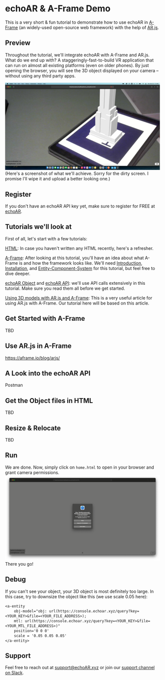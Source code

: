 # echoAR & A-Frame Demo 

This is a very short & fun tutorial to demonstrate how to use echoAR in [A-Frame](https://aframe.io/) (an widely-used open-source web framework) with the help of [AR.js](https://github.com/AR-js-org). 

## Preview

Throughout the tutorial, we'll integrate echoAR with A-Frame and AR.js. What do we end up with? A staggeringly-fast-to-build VR application that can run on almost all existing platforms (even on older phones). By just opening the browser, you will see the 3D object displayed on your camera – without using any third party apps.

![alt text](./Screenshots/1.png)
(Here's a screenshot of what we'll achieve. Sorry for the dirty screen. I promise I'll wipe it and upload a better looking one.)

## Register
If you don't have an echoAR API key yet, make sure to register for FREE at [echoAR](https://console.echoar.xyz/#/auth/register).

## Tutorials we'll look at

First of all, let's start with a few tutorials:

[HTML](https://developer.mozilla.org/en-US/docs/Learn/HTML/Introduction_to_HTML/Getting_started): In case you haven't written any HTML recently, here's a refresher.

[A-Frame](https://aframe.io/docs/1.2.0/introduction/): After looking at this tutorial, you'll have an idea about what A-Frame is and how the framework looks like. We'll need [Introduction](https://aframe.io/docs/1.2.0/introduction/), [Installation](https://aframe.io/docs/1.2.0/introduction/installation.html), and [Entity-Component-System](https://aframe.io/docs/1.2.0/introduction/entity-component-system.html) for this tutorial, but feel free to dive deeper.

[echoAR Object](https://docs.echoar.xyz/objects) and [echoAR API](https://docs.echoar.xyz/queries): we'll use API calls extensively in this tutorial. Make sure you read them all before we get started.

[Using 3D models with AR.js and A-Frame](https://medium.com/@akashkuttappa/using-3d-models-with-ar-js-and-a-frame-84d462efe498): This is a very useful article for using AR.js with A-Frame. Our tutorial here will be based on this article.

## Get Started with A-Frame
TBD

## Use AR.js in A-Frame
https://aframe.io/blog/arjs/

## A Look into the echoAR API
Postman

## Get the Object files in HTML
TBD

## Resize & Relocate
TBD

## Run
We are done. Now, simply click on ```home.html``` to open in your browser and grant camera permissions.
![alt text](./Screenshots/grant_permissions.png)
There you go!

## Debug
If you can't see your object, your 3D object is most definitely too large. In this case, try to downsize the object like this (we use scale 0.05 here):
```
<a-entity 
    obj-model="obj: url(https://console.echoar.xyz/query?key=<YOUR_KEY>&file=<YOUR_FILE_ADDRESS>);
    mtl: url(https://console.echoar.xyz/query?key=<YOUR_KEY>&file=<YOUR_MTL_FILE_ADDRESS>)"
    position='0 0 0' 
    scale = '0.05 0.05 0.05'
</a-entity>
```

## Support
Feel free to reach out at [support@echoAR.xyz](mailto:support@echoAR.xyz) or join our [support channel on Slack](https://join.slack.com/t/echoar/shared_invite/enQtNTg4NjI5NjM3OTc1LWU1M2M2MTNlNTM3NGY1YTUxYmY3ZDNjNTc3YjA5M2QyNGZiOTgzMjVmZWZmZmFjNGJjYTcxZjhhNzk3YjNhNjE). 